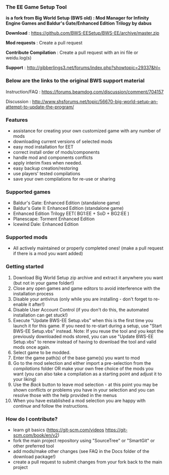 ### The EE Game Setup Tool ###

**is a fork from Big World Setup (BWS old) : Mod Manager for Infinity Engine Games and Baldur's Gate/Enhanced Edition Trilogy by dabus**

**Download**             : https://github.com/BWS-EESetup/BWS-EE/archive/master.zip

**Mod requests**		 : Create a pull request 

**Contribute Compilation** : Create a pull request with an ini file or weidu.log(s)

**Support**				 : http://gibberlings3.net/forums/index.php?showtopic=29337&hl=

### Below are the links to the original BWS support material ###

Instruction/FAQ          : https://forums.beamdog.com/discussion/comment/704157

Discussion               : http://www.shsforums.net/topic/56670-big-world-setup-an-attempt-to-update-the-program/

### Features ###

- assistance for creating your own customized game with any number of mods
- downloading current versions of selected mods
- easy mod installation for EET
- correct install order of mods/components
- handle mod and components conflicts
- apply interim fixes when needed.
- easy backup creation/restoring
- use players' tested compilations
- save your own compilations for re-use or sharing

### Supported games ###

- Baldur's Gate: Enhanced Edition (standalone game)
- Baldur's Gate II: Enhanced Edition (standalone game)
- Enhanced Edition Trilogy EET( BG1:EE + SoD + BG2:EE )
- Planescape: Torment Enhanced Edition
- Icewind Dale: Enhanced Edition

### Supported mods ###

- All actively maintained or properly completed ones! (make a pull request if there is a mod you want added)

### Getting started ###

1. Download Big World Setup zip archive and extract it anywhere you want (but not in your game folder!)
2. Close any open games and game editors to avoid interference with the installation process
3. Disable your antivirus (only while you are installing - don't forget to re-enable it after!)
4. Disable User Account Control (if you don't do this, the automated installation can get stuck!)
5. Execute "Update BWS-EE Setup.vbs" when this is the first time you launch it for this game. If you need to re-start during a setup, use "Start BWS-EE Setup.vbs" instead.
Note: If you reuse the tool and you kept the previously downloaded mods stored, you can use "Update BWS-EE Setup.vbs" to renew instead of having to download the tool and valid mods once again. 
6. Select game to be modded.
7. Enter the game path(s) of the base game(s) you want to mod
8. Go to the mod selection and either import a pre-selection from the *compilations* folder OR make your own free choice of the mods you want (you can also take a compilation as a starting point and adjust it to your liking)
9. Use the *Back* button to leave mod selection - at this point you may be shown conflicts or problems you have in your selection and you can resolve those with the help provided in the menus
10. When you have established a mod selection you are happy with *continue* and follow the instructions.

### How do I contribute? ###

- learn git basics (https://git-scm.com/videos https://git-scm.com/book/en/v2)
- fork the main project repository using "SourceTree" or "SmartGit" or other preferred tool
- add mods/make other changes (see FAQ in the Docs folder of the download package!)
- create a pull request to submit changes from your fork back to the main project
